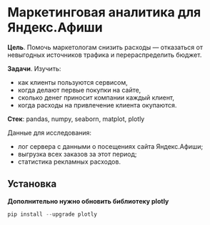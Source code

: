 # Маркетинговая аналитика для Яндекс.Афиши

**Цель**. Помочь маркетологам снизить расходы — отказаться от невыгодных источников трафика и перераспределить бюджет.

**Задачи**. Изучить:
* как клиенты пользуются сервисом,
* когда делают первые покупки на сайте,
* сколько денег приносит компании каждый клиент,
* когда расходы на привлечение клиента окупаются.

**Стек**: pandas, numpy, seaborn, matplot, plotly

Данные для исследования:
* лог сервера с данными о посещениях сайта Яндекс.Афиши;
* выгрузка всех заказов за этот период;
* статистика рекламных расходов.

## Установка
**Дополнительно нужно обновить библиотеку plotly**

```python
pip install --upgrade plotly
```
